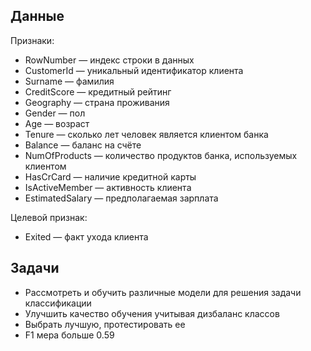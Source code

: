 ## Данные

Признаки:
- RowNumber — индекс строки в данных
- CustomerId — уникальный идентификатор клиента
- Surname — фамилия
- CreditScore — кредитный рейтинг
- Geography — страна проживания
- Gender — пол
- Age — возраст
- Tenure — сколько лет человек является клиентом банка
- Balance — баланс на счёте
- NumOfProducts — количество продуктов банка, используемых клиентом
- HasCrCard — наличие кредитной карты
- IsActiveMember — активность клиента
- EstimatedSalary — предполагаемая зарплата

Целевой признак:
- Exited — факт ухода клиента

## Задачи

- Рассмотреть и обучить различные модели для решения задачи классификации 
- Улучшить качество обучения учитывая дизбаланс классов
- Выбрать лучшую, протестировать ее
- F1 мера больше 0.59
